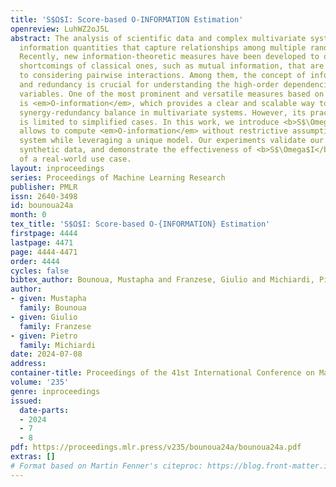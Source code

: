 ```yaml
---
title: 'S$Ω$I: Score-based O-INFORMATION Estimation'
openreview: LuhWZ2oJ5L
abstract: The analysis of scientific data and complex multivariate systems requires
  information quantities that capture relationships among multiple random variables.
  Recently, new information-theoretic measures have been developed to overcome the
  shortcomings of classical ones, such as mutual information, that are restricted
  to considering pairwise interactions. Among them, the concept of information synergy
  and redundancy is crucial for understanding the high-order dependencies between
  variables. One of the most prominent and versatile measures based on this concept
  is <em>O-information</em>, which provides a clear and scalable way to quantify the
  synergy-redundancy balance in multivariate systems. However, its practical application
  is limited to simplified cases. In this work, we introduce <b>S$\Omega$I</b>, which
  allows to compute <em>O-information</em> without restrictive assumptions about the
  system while leveraging a unique model. Our experiments validate our approach on
  synthetic data, and demonstrate the effectiveness of <b>S$\Omega$I</b> in the context
  of a real-world use case.
layout: inproceedings
series: Proceedings of Machine Learning Research
publisher: PMLR
issn: 2640-3498
id: bounoua24a
month: 0
tex_title: 'S$Ω$I: Score-based O-{INFORMATION} Estimation'
firstpage: 4444
lastpage: 4471
page: 4444-4471
order: 4444
cycles: false
bibtex_author: Bounoua, Mustapha and Franzese, Giulio and Michiardi, Pietro
author:
- given: Mustapha
  family: Bounoua
- given: Giulio
  family: Franzese
- given: Pietro
  family: Michiardi
date: 2024-07-08
address:
container-title: Proceedings of the 41st International Conference on Machine Learning
volume: '235'
genre: inproceedings
issued:
  date-parts:
  - 2024
  - 7
  - 8
pdf: https://proceedings.mlr.press/v235/bounoua24a/bounoua24a.pdf
extras: []
# Format based on Martin Fenner's citeproc: https://blog.front-matter.io/posts/citeproc-yaml-for-bibliographies/
---
```

